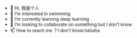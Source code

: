 - 👋 Hi, 我是个人
- 👀 I’m interested in swimming
- 🌱 I’m currently learning deep learning
- 💞️ I’m looking to collaborate on something but I don't know
- 📫 How to reach me ？I don't know.hahaha

<!---
mrr985/mrr985 is a ✨ special ✨ repository because its `README.md` (this file) appears on your GitHub profile.
You can click the Preview link to take a look at your changes.
--->
